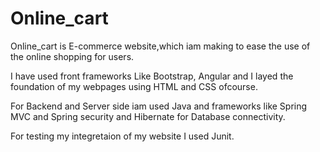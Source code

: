 # Online_cart

Online_cart is E-commerce website,which iam making to ease the use of the online shopping for users.

I have used front frameworks Like Bootstrap, Angular and I layed the foundation of my webpages using HTML and CSS ofcourse.

For Backend and Server side iam used Java and frameworks like Spring MVC and Spring security and Hibernate for Database connectivity.

For testing my integretaion of my website I used Junit.

